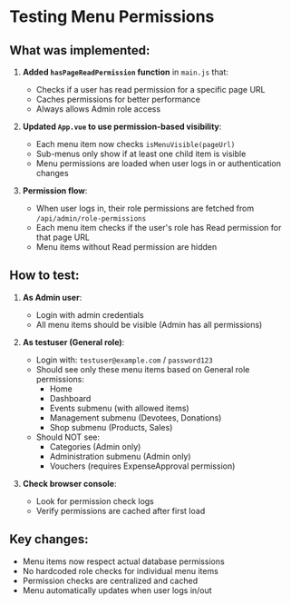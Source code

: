 # Testing Menu Permissions

## What was implemented:

1. **Added `hasPageReadPermission` function** in `main.js` that:
   - Checks if a user has read permission for a specific page URL
   - Caches permissions for better performance
   - Always allows Admin role access

2. **Updated `App.vue` to use permission-based visibility**:
   - Each menu item now checks `isMenuVisible(pageUrl)` 
   - Sub-menus only show if at least one child item is visible
   - Menu permissions are loaded when user logs in or authentication changes

3. **Permission flow**:
   - When user logs in, their role permissions are fetched from `/api/admin/role-permissions`
   - Each menu item checks if the user's role has Read permission for that page URL
   - Menu items without Read permission are hidden

## How to test:

1. **As Admin user**:
   - Login with admin credentials
   - All menu items should be visible (Admin has all permissions)

2. **As testuser (General role)**:
   - Login with: `testuser@example.com` / `password123`
   - Should see only these menu items based on General role permissions:
     - Home
     - Dashboard
     - Events submenu (with allowed items)
     - Management submenu (Devotees, Donations)
     - Shop submenu (Products, Sales)
   - Should NOT see:
     - Categories (Admin only)
     - Administration submenu (Admin only)
     - Vouchers (requires ExpenseApproval permission)

3. **Check browser console**:
   - Look for permission check logs
   - Verify permissions are cached after first load

## Key changes:

- Menu items now respect actual database permissions
- No hardcoded role checks for individual menu items
- Permission checks are centralized and cached
- Menu automatically updates when user logs in/out
